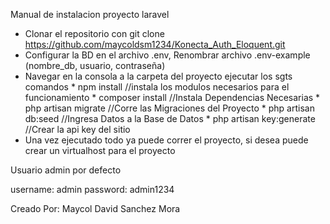 Manual de instalacion proyecto laravel

  - Clonar el repositorio con git clone https://github.com/maycoldsm1234/Konecta_Auth_Eloquent.git
  - Configurar la BD en el archivo .env, Renombrar archivo .env-example (nombre_db, usuario, contraseña)
  - Navegar en la consola a la carpeta del proyecto ejecutar los sgts comandos 
        * npm install //instala los modulos necesarios para el funcionamiento
        * composer install //Instala Dependencias Necesarias
        * php artisan migrate //Corre las Migraciones del Proyecto
        * php artisan db:seed //Ingresa Datos a la Base de Datos
        * php artisan key:generate //Crear la api key del sitio
  - Una vez ejecutado todo ya puede correr el proyecto, si desea puede crear un virtualhost para el proyecto

Usuario admin por defecto

username: admin
password: admin1234

Creado Por: Maycol David Sanchez Mora

